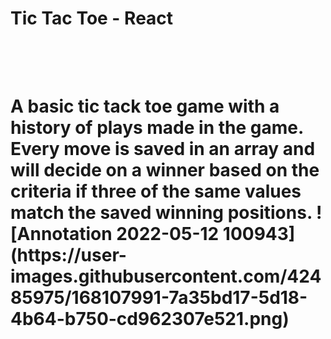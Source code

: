 <h1> Tic Tac Toe - React <h1>
</br>
</br>
</hr>
A basic tic tack toe game with a history of plays made in the game. Every move is saved in an array and will decide on a winner based on the criteria if three of the same values match the saved winning positions.
![Annotation 2022-05-12 100943](https://user-images.githubusercontent.com/42485975/168107991-7a35bd17-5d18-4b64-b750-cd962307e521.png)
